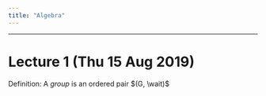 ```yaml
---
title: "Algebra"
---
```


---

# Lecture 1 (Thu 15 Aug 2019)

Definition: A *group* is an ordered pair $(G, \wait)$
